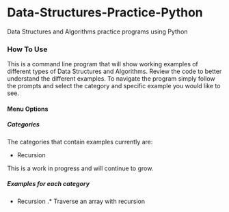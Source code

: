 # Data-Structures-Practice-Python
Data Structures and Algorithms practice programs using Python

### How To Use
This is a command line program that will show working examples of different types of Data Structures and Algorithms.  Review the code to better understand the different examples.  To navigate the program simply follow the prompts and select the category and specific example you would like to see.


#### Menu Options
##### Categories
The categories that contain examples currently are:

* Recursion

This is a work in progress and will continue to grow.

##### Examples for each category

* Recursion 
.* Traverse an array with recursion
